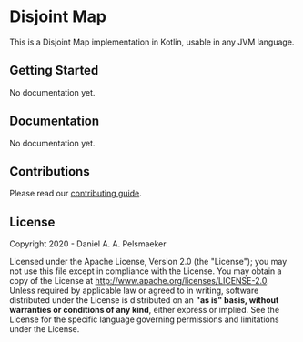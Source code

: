 # Disjoint Map
This is a Disjoint Map implementation in Kotlin, usable in any JVM language.

## Getting Started
No documentation yet.

## Documentation
No documentation yet.

## Contributions
Please read our [contributing guide](CONTRIBUTING.md).


## License
Copyright 2020 - Daniel A. A. Pelsmaeker

Licensed under the Apache License, Version 2.0 (the "License"); you may not use this file except in compliance with the
License. You may obtain a copy of the License at <http://www.apache.org/licenses/LICENSE-2.0>.
Unless required by applicable law or agreed to in writing, software distributed under the License is distributed on an
**"as is" basis, without warranties or conditions of any kind**, either express or implied. See the License for the
specific language governing permissions and limitations under the License.
